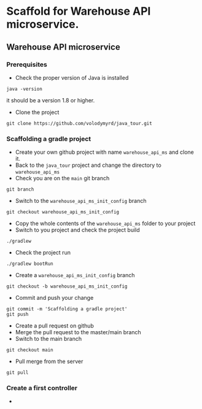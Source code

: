 # Scaffold for Warehouse API microservice.
## Warehouse API microservice
### Prerequisites
- Check the proper version of Java is installed
```
java -version
```
it should be a version 1.8 or higher.
- Clone the project
```
git clone https://github.com/volodymyrd/java_tour.git
```
### Scaffolding a gradle project
- Create your own github project with name `warehouse_api_ms` and clone it.
- Back to the `java_tour` project and change the directory to `warehouse_api_ms`
- Check you are on the `main` git branch
```
git branch
```
- Switch to the `warehouse_api_ms_init_config` branch
```
git checkout warehouse_api_ms_init_config
```
- Copy the whole contents of the `warehouse_api_ms` folder to your project
- Switch to you project and check the project build
```
./gradlew
```
- Check the project run
```
./gradlew bootRun
```
- Create a `warehouse_api_ms_init_config` branch
```
git checkout -b warehouse_api_ms_init_config
```
- Commit and push your change
```
git commit -m 'Scaffolding a gradle project'
git push
```
- Create a pull request on github
- Merge the pull request to the master/main branch
- Switch to the main branch
```
git checkout main
```
- Pull merge from the server
```
git pull
```
### Create a first controller
- 
